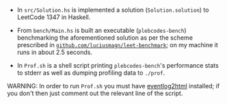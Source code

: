 * In `src/Solution.hs` is implemented a solution (`Solution.solution`) to LeetCode 1347 in Haskell.

* From `bench/Main.hs` is built an executable (`plebcodes-bench`) benchmarking the aforementioned solution as per the scheme prescribed in [`github.com/luciusmagn/leet-benchmark`](https://github.com/luciusmagn/leet-benchmark)\; on my machine it runs in about 2.5 seconds.

* In `Prof.sh` is a shell script printing `plebcodes-bench`\'s performance stats to stderr as well as dumping profiling data to `./prof`.

WARNING: In order to run `Prof.sh` you must have [eventlog2html](https://mpickering.github.io/eventlog2html/) installed; if you don't then just comment out the relevant line of the script.
